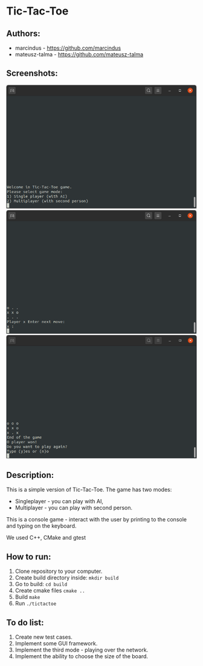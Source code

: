 # Tic-Tac-Toe

## Authors:

- marcindus - https://github.com/marcindus
- mateusz-talma - https://github.com/mateusz-talma

## Screenshots:
![title](screenshots/1.png)
![title](screenshots/2.png)
![title](screenshots/3.png)

## Description:
This is a simple version of Tic-Tac-Toe. The game has two modes:
- Singleplayer - you can play with AI,
- Multiplayer - you can play with second person.

This is a console game - interact with the user by printing to the console and typing on the keyboard.

We used C++, CMake and gtest

## How to run:
1. Clone repository to your computer.
2. Create build directory inside: ```mkdir build```
3. Go to build: ```cd build```
4. Create cmake files ```cmake ..```
5. Build ```make```
6. Run ```./tictactoe```

## To do list:
1. Create new test cases.
2. Implement some GUI framework.
3. Implement the third mode - playing over the network.
4. Implement the ability to choose the size of the board.
